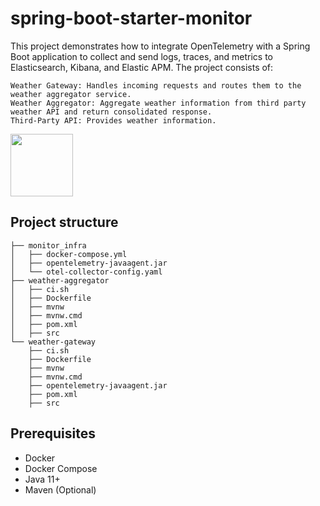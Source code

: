 # spring-boot-starter-monitor

This project demonstrates how to integrate OpenTelemetry with a Spring Boot application to collect and send logs, traces, and metrics to Elasticsearch, Kibana, and Elastic APM. The project consists of:

    Weather Gateway: Handles incoming requests and routes them to the weather aggregator service.
    Weather Aggregator: Aggregate weather information from third party weather API and return consolidated response.
    Third-Party API: Provides weather information.
    
<a href="https://github.com/sats17/spring-boot-microservice-starter-monitor">
<img align="left" height="100px" src="https://github.com/sats17/spring-boot-microservice-starter-monitor/blob/main/files/app-info.png">
</a>


<br clear="left"/>


## Project structure 

```
├── monitor_infra
│   ├── docker-compose.yml
│   ├── opentelemetry-javaagent.jar
│   └── otel-collector-config.yaml
├── weather-aggregator
│   ├── ci.sh
│   ├── Dockerfile
│   ├── mvnw
│   ├── mvnw.cmd
│   ├── pom.xml
│   ├── src
└── weather-gateway
    ├── ci.sh
    ├── Dockerfile
    ├── mvnw
    ├── mvnw.cmd
    ├── opentelemetry-javaagent.jar
    ├── pom.xml
    ├── src

```

## Prerequisites
- Docker
- Docker Compose
- Java 11+
- Maven (Optional)

